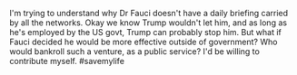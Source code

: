 I'm trying to understand why Dr Fauci doesn't have a daily briefing carried by all the networks. Okay we know Trump wouldn't let him, and as long as he's employed by the US govt, Trump can probably stop him. But what if Fauci decided he would be more effective outside of government? Who would bankroll such a venture, as a public service? I'd be willing to contribute myself.  #savemylife
